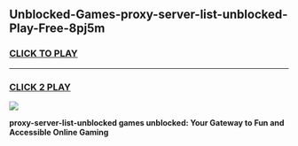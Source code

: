 
## Unblocked-Games-proxy-server-list-unblocked-Play-Free-8pj5m
<h3>
<a href="https://premium76.site?title=proxy-server-list-unblocked&ref=20M">CLICK TO PLAY</a></h3>
<hr>

<h3>
<a href="https://premium76.site?title=proxy-server-list-unblocked&ref=20M">CLICK 2 PLAY</a>
  
</h3>

<a href="https://premium76.site?title=proxy-server-list-unblocked&ref=19M"><img src="https://clearcache.store/games.png"></a>


**proxy-server-list-unblocked games unblocked: Your Gateway to Fun and Accessible Online Gaming**
